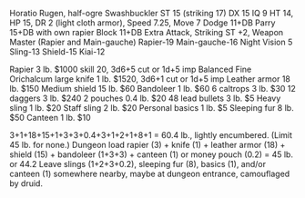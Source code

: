 Horatio Rugen, half-ogre Swashbuckler
ST 15 (striking 17) DX 15 IQ 9 HT 14, HP 15, DR 2 (light cloth armor), Speed 7.25, Move 7
Dodge 11+DB Parry 15+DB with own rapier Block 11+DB
Extra Attack, Striking ST +2, Weapon Master (Rapier and Main-gauche)
Rapier-19
Main-gauche-16
Night Vision 5
Sling-13
Shield-15
Kiai-12

Rapier 3 lb. $1000 skill 20, 3d6+5 cut or 1d+5 imp
Balanced Fine Orichalcum large knife 1 lb. $1520, 3d6+1 cut or 1d+5 imp
Leather armor 18 lb. $150
Medium shield 15 lb. $60
Bandoleer 1 lb. $60
6 caltrops 3 lb. $30
12 daggers 3 lb. $240
2 pouches 0.4 lb. $20
48 lead bullets 3 lb. $5
Heavy sling 1 lb. $20
Staff sling 2 lb. $20
Personal basics 1 lb. $5
Sleeping fur 8 lb. $50
Canteen 1 lb. $10

3+1+18+15+1+3+3+0.4+3+1+2+1+8+1 = 60.4 lb., lightly encumbered. (Limit 45 lb. for none.)
Dungeon load rapier (3) + knife (1) + leather armor (18) + shield (15) + bandoleer (1+3+3) + canteen (1) or money pouch (0.2) = 45 lb. or 44.2
Leave slings (1+2+3+0.2), sleeping fur (8), basics (1), and/or canteen (1) somewhere nearby, maybe at dungeon entrance, camouflaged by druid.
